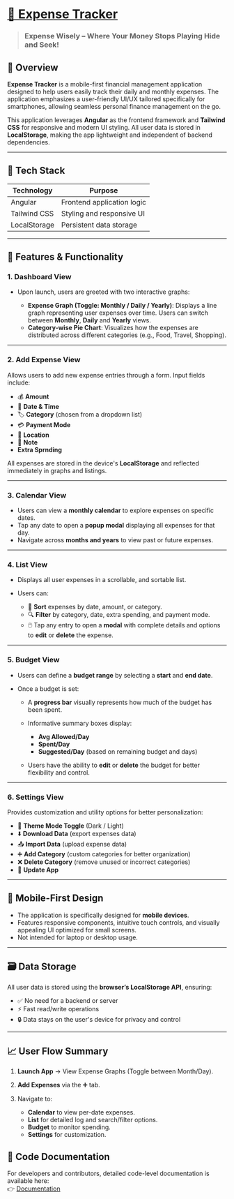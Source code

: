 # [📘 Expense Tracker](https://exwise.vercel.app/)

>### Expense Wisely – Where Your Money Stops Playing Hide and Seek!

## 📌 Overview

**Expense Tracker** is a mobile-first financial management application designed to help users easily track their daily and monthly expenses. The application emphasizes a user-friendly UI/UX tailored specifically for smartphones, allowing seamless personal finance management on the go.

This application leverages **Angular** as the frontend framework and **Tailwind CSS** for responsive and modern UI styling. All user data is stored in **LocalStorage**, making the app lightweight and independent of backend dependencies.

---

## 🧰 Tech Stack

| Technology   | Purpose                    |
| ------------ | -------------------------- |
| Angular      | Frontend application logic |
| Tailwind CSS | Styling and responsive UI  |
| LocalStorage | Persistent data storage    |

---

## 📱 Features & Functionality

### 1. **Dashboard View**

* Upon launch, users are greeted with two interactive graphs:

  * **Expense Graph (Toggle: Monthly / Daily / Yearly)**: Displays a line graph representing user expenses over time. Users can switch between **Monthly**, **Daily** and **Yearly** views.
  * **Category-wise Pie Chart**: Visualizes how the expenses are distributed across different categories (e.g., Food, Travel, Shopping).

---

### 2. **Add Expense View**

Allows users to add new expense entries through a form. Input fields include:

* 💰 **Amount**
* 📅 **Date & Time**
* 🏷️ **Category** (chosen from a dropdown list)
* 💳 **Payment Mode**
* 📍 **Location**
* 📝 **Note**
* **Extra Sprnding**

All expenses are stored in the device's **LocalStorage** and reflected immediately in graphs and listings.

---

### 3. **Calendar View**

* Users can view a **monthly calendar** to explore expenses on specific dates.
* Tap any date to open a **popup modal** displaying all expenses for that day.
* Navigate across **months and years** to view past or future expenses.

---

### 4. **List View**

* Displays all user expenses in a scrollable, and sortable list.
* Users can:

  * 🧾 **Sort** expenses by date, amount, or category.
  * 🔍 **Filter** by category, date, extra spending, and payment mode.
  * 🖱️ Tap any entry to open a **modal** with complete details and options to **edit** or **delete** the expense.

---

### 5. **Budget View**

* Users can define a **budget range** by selecting a **start** and **end date**.
* Once a budget is set:

  * A **progress bar** visually represents how much of the budget has been spent.
  * Informative summary boxes display:

    * **Avg Allowed/Day**
    * **Spent/Day**
    * **Suggested/Day** (based on remaining budget and days)
  * Users have the ability to **edit** or **delete** the budget for better flexibility and control.

---

### 6. **Settings View**

Provides customization and utility options for better personalization:

* 🎨 **Theme Mode Toggle** (Dark / Light)
* ⬇️ **Download Data** (export expenses data)
* 📤 **Import Data** (upload expense data)
* ➕ **Add Category** (custom categories for better organization)
* ❌ **Delete Category** (remove unused or incorrect categories)
* 🔄 **Update App**

---

## 📱 Mobile-First Design

* The application is specifically designed for **mobile devices**.
* Features responsive components, intuitive touch controls, and visually appealing UI optimized for small screens.
* Not intended for laptop or desktop usage.

---

## 🗃️ Data Storage

All user data is stored using the **browser’s LocalStorage API**, ensuring:

* ✅ No need for a backend or server
* ⚡ Fast read/write operations
* 🔒 Data stays on the user's device for privacy and control

---

## 📈 User Flow Summary

1. **Launch App** → View Expense Graphs (Toggle between Month/Day).
2. **Add Expenses** via the ➕ tab.
3. Navigate to:

   * **Calendar** to view per-date expenses.
   * **List** for detailed log and search/filter options.
   * **Budget** to monitor spending.
   * **Settings** for customization.

## 📄 Code Documentation

For developers and contributors, detailed code-level documentation is available here:  
👉 [Documentation](https://devnamdev2003.github.io/ExpenseWise/documentation/)
